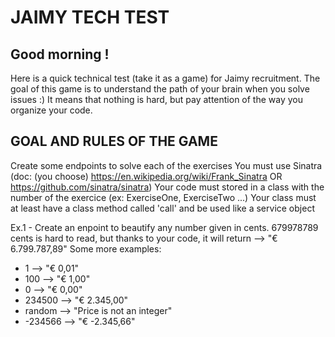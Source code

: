 # JAIMY TECH TEST #

## Good morning ! ##

  Here is a quick technical test (take it as a game) for Jaimy recruitment.
  The goal of this game is to understand the path of your brain when you solve issues :)
  It means that nothing is hard, but pay attention of the way you organize your code.


## GOAL AND RULES OF THE GAME ##

  Create some endpoints to solve each of the exercises
  You must use Sinatra (doc: (you choose) https://en.wikipedia.org/wiki/Frank_Sinatra OR https://github.com/sinatra/sinatra)
  Your code must stored in a class with the number of the exercice (ex: ExerciseOne, ExerciseTwo ...)
  Your class must at least have a class method called 'call' and be used like a service object

Ex.1 -
  Create an enpoint to beautify any number given in cents.
  679978789 cents is hard to read, but thanks to your code, it will return --> "€ 6.799.787,89"
  Some more examples:
  * 1         -->   "€ 0,01"
  * 100       -->   "€ 1,00"
  * 0         -->   "€ 0,00"
  * 234500    -->   "€ 2.345,00"
  * random    -->   "Price is not an integer"
  * -234566   -->   "€ -2.345,66"
